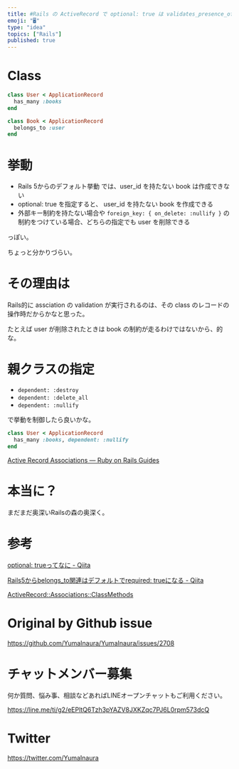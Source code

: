 ```yaml
---
title: #Rails の ActiveRecord で optional: true は validates_presence_of を無効化するの
emoji: "🖥"
type: "idea"
topics: ["Rails"]
published: true
---
```


# Class

```rb
class User < ApplicationRecord
  has_many :books
end
```

```rb
class Book < ApplicationRecord
  belongs_to :user
end
```

# 挙動

- Rails 5からのデフォルト挙動 では、user_id を持たない book は作成できない
- optional: true を指定すると、 user_id を持たない book を作成できる
- 外部キー制約を持たない場合や `foreign_key: { on_delete: :nullify }` の制約をつけている場合、どちらの指定でも user を削除できる

っぽい。

ちょっと分かりづらい。

# その理由は

Rails的に assciation の validation が実行されるのは、その class のレコードの操作時だからかなと思った。

たとえば user が削除されたときは book の制約が走るわけではないから、的な。

# 親クラスの指定

- `dependent: :destroy`
- `dependent: :delete_all`
- `dependent: :nullify`

で挙動を制御したら良いかな。

```rb
class User < ApplicationRecord
  has_many :books, dependent: :nullify
end
```

[Active Record Associations — Ruby on Rails Guides](https://guides.rubyonrails.org/association_basics.html#options-for-has-one)

# 本当に？

まだまだ奥深いRailsの森の奥深く。

# 参考

[optional: trueってなに - Qiita](https://qiita.com/ryoryomaru/items/7e401f9600fb11c20215)

[Rails5からbelongs_to関連はデフォルトでrequired: trueになる - Qiita](https://qiita.com/iguchi1124/items/218e35a145f372062ea4)

[ActiveRecord::Associations::ClassMethods](https://api.rubyonrails.org/classes/ActiveRecord/Associations/ClassMethods.html#method-i-belongs_to)

# Original by Github issue

https://github.com/YumaInaura/YumaInaura/issues/2708








<!-- Update From Qiita API -->

# チャットメンバー募集


何か質問、悩み事、相談などあればLINEオープンチャットもご利用ください。

https://line.me/ti/g2/eEPltQ6Tzh3pYAZV8JXKZqc7PJ6L0rpm573dcQ





# Twitter


https://twitter.com/YumaInaura


<!-- Update From Qiita API -->


